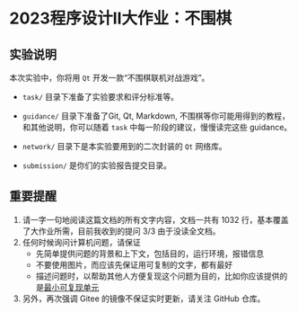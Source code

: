 # 2023程序设计Ⅱ大作业：不围棋

## 实验说明

本次实验中，你将用 `Qt` 开发一款“不围棋联机对战游戏”。

- `task/` 目录下准备了实验要求和评分标准等。

- `guidance/` 目录下准备了Git, Qt, Markdown, 不围棋等你可能用得到的教程，和其他说明，你可以随着 `task` 中每一阶段的建议，慢慢读完这些 guidance。

- `network/` 目录下是本实验要用到的二次封装的 `Qt` 网络库。

- `submission/` 是你们的实验报告提交目录。

## 重要提醒

1. 请一字一句地阅读这篇文档的所有文字内容，文档一共有 1032 行，基本覆盖了大作业所需，目前我收到的提问 3/3 由于没读全文档。
2. 任何时候询问计算机问题，请保证
   - 先简单提供问题的背景和上下文，包括目的，运行环境，报错信息
   - 不要使用图片，而应该先保证用可复制的文字，都有最好
   - 描述问题时，以帮助其他人方便复现这个问题为目的，比如你应该提供的是[最小可复现单元](https://stackoverflow.com/help/minimal-reproducible-example)
3. 另外，再次强调 Gitee 的镜像不保证实时更新，请关注 GitHub 仓库。
